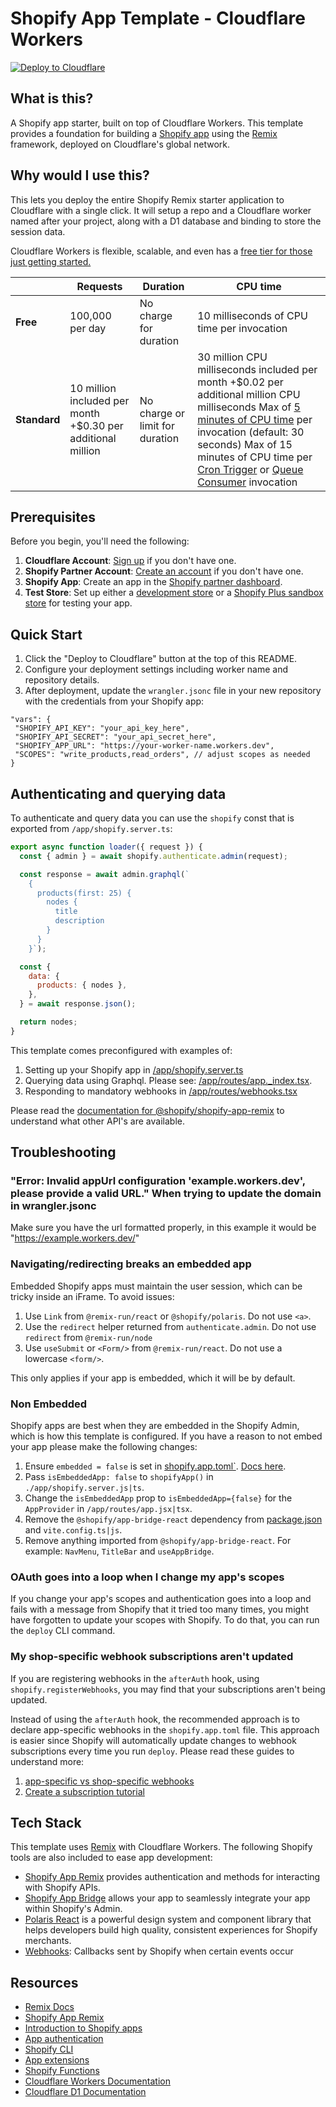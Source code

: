# Shopify App Template - Cloudflare Workers

[![Deploy to Cloudflare](https://deploy.workers.cloudflare.com/button)](https://deploy.workers.cloudflare.com/?url=https://github.com/gruntlord5/cloudflare-worker-shopifyd1)

## What is this?

A Shopify app starter, built on top of Cloudflare Workers. This template provides a foundation for building a [Shopify app](https://shopify.dev/docs/apps/getting-started) using the [Remix](https://remix.run) framework, deployed on Cloudflare's global network.

## Why would I use this?

This lets you deploy the entire Shopify Remix starter application to Cloudflare with a single click. It will setup a repo and a Cloudflare worker named after your project, along with a D1 database and binding to store the session data.

Cloudflare Workers is flexible, scalable, and even has a [free tier for those just getting started.](https://developers.cloudflare.com/workers/platform/pricing/)


| | Requests| Duration | CPU time |
| - | - | - | - |
| **Free** | 100,000 per day | No charge for duration | 10 milliseconds of CPU time per invocation |
| **Standard** | 10 million included per month +$0.30 per additional million | No charge or limit for duration | 30 million CPU milliseconds included per month +$0.02 per additional million CPU milliseconds Max of [5 minutes of CPU time](https://developers.cloudflare.com/workers/platform/limits/#worker-limits) per invocation (default: 30 seconds) Max of 15 minutes of CPU time per [Cron Trigger](https://developers.cloudflare.com/workers/configuration/cron-triggers/) or [Queue Consumer](https://developers.cloudflare.com/queues/configuration/javascript-apis/#consumer) invocation |

## Prerequisites

Before you begin, you'll need the following:

1. **Cloudflare Account**: [Sign up](https://dash.cloudflare.com/sign-up) if you don't have one.
2. **Shopify Partner Account**: [Create an account](https://partners.shopify.com/signup) if you don't have one.
3. **Shopify App**: Create an app in the [Shopify partner dashboard](https://partners.shopify.com/organizations).
4. **Test Store**: Set up either a [development store](https://help.shopify.com/en/partners/dashboard/development-stores#create-a-development-store) or a [Shopify Plus sandbox store](https://help.shopify.com/en/partners/dashboard/managing-stores/plus-sandbox-store) for testing your app.

## Quick Start

1. Click the "Deploy to Cloudflare" button at the top of this README.
2. Configure your deployment settings including worker name and repository details.
3. After deployment, update the `wrangler.jsonc` file in your new repository with the credentials from your Shopify app:

```jsonc
"vars": {
 "SHOPIFY_API_KEY": "your_api_key_here",
 "SHOPIFY_API_SECRET": "your_api_secret_here",
 "SHOPIFY_APP_URL": "https://your-worker-name.workers.dev",
 "SCOPES": "write_products,read_orders", // adjust scopes as needed
}
````
## Authenticating and querying data

To authenticate and query data you can use the `shopify` const that is exported from `/app/shopify.server.ts`:

```js
export async function loader({ request }) {
  const { admin } = await shopify.authenticate.admin(request);

  const response = await admin.graphql(`
    {
      products(first: 25) {
        nodes {
          title
          description
        }
      }
    }`);

  const {
    data: {
      products: { nodes },
    },
  } = await response.json();

  return nodes;
}
````
This template comes preconfigured with examples of:

1. Setting up your Shopify app in [/app/shopify.server.ts](https://github.com/Shopify/shopify-app-template-remix/blob/main/app/shopify.server.ts)
2. Querying data using Graphql. Please see: [/app/routes/app.\_index.tsx](https://github.com/Shopify/shopify-app-template-remix/blob/main/app/routes/app._index.tsx).
3. Responding to mandatory webhooks in [/app/routes/webhooks.tsx](https://github.com/Shopify/shopify-app-template-remix/blob/main/app/routes/webhooks.tsx)

Please read the [documentation for @shopify/shopify-app-remix](https://www.npmjs.com/package/@shopify/shopify-app-remix#authenticating-admin-requests) to understand what other API's are available.

## Troubleshooting

### "Error: Invalid appUrl configuration 'example.workers.dev', please provide a valid URL." When trying to update the domain in wrangler.jsonc

Make sure you have the url formatted properly, in this example it would be "https://example.workers.dev/"

### Navigating/redirecting breaks an embedded app

Embedded Shopify apps must maintain the user session, which can be tricky inside an iFrame. To avoid issues:

1. Use `Link` from `@remix-run/react` or `@shopify/polaris`. Do not use `<a>`.
2. Use the `redirect` helper returned from `authenticate.admin`. Do not use `redirect` from `@remix-run/node`
3. Use `useSubmit` or `<Form/>` from `@remix-run/react`. Do not use a lowercase `<form/>`.

This only applies if your app is embedded, which it will be by default.

### Non Embedded

Shopify apps are best when they are embedded in the Shopify Admin, which is how this template is configured. If you have a reason to not embed your app please make the following changes:

1. Ensure `embedded = false` is set in [shopify.app.toml`](./shopify.app.toml). [Docs here](https://shopify.dev/docs/apps/build/cli-for-apps/app-configuration#global).
2. Pass `isEmbeddedApp: false` to `shopifyApp()` in `./app/shopify.server.js|ts`.
3. Change the `isEmbeddedApp` prop to `isEmbeddedApp={false}` for the `AppProvider` in `/app/routes/app.jsx|tsx`.
4. Remove the `@shopify/app-bridge-react` dependency from [package.json](./package.json) and `vite.config.ts|js`.
5. Remove anything imported from `@shopify/app-bridge-react`.  For example: `NavMenu`, `TitleBar` and `useAppBridge`.

### OAuth goes into a loop when I change my app's scopes

If you change your app's scopes and authentication goes into a loop and fails with a message from Shopify that it tried too many times, you might have forgotten to update your scopes with Shopify.
To do that, you can run the `deploy` CLI command.

### My shop-specific webhook subscriptions aren't updated

If you are registering webhooks in the `afterAuth` hook, using `shopify.registerWebhooks`, you may find that your subscriptions aren't being updated.  

Instead of using the `afterAuth` hook, the recommended approach is to declare app-specific webhooks in the `shopify.app.toml` file.  This approach is easier since Shopify will automatically update changes to webhook subscriptions every time you run `deploy`.  Please read these guides to understand more:

1. [app-specific vs shop-specific webhooks](https://shopify.dev/docs/apps/build/webhooks/subscribe#app-specific-subscriptions)
2. [Create a subscription tutorial](https://shopify.dev/docs/apps/build/webhooks/subscribe/get-started?framework=remix&deliveryMethod=https)

## Tech Stack

This template uses [Remix](https://remix.run) with Cloudflare Workers. The following Shopify tools are also included to ease app development:

- [Shopify App Remix](https://shopify.dev/docs/api/shopify-app-remix) provides authentication and methods for interacting with Shopify APIs.
- [Shopify App Bridge](https://shopify.dev/docs/apps/tools/app-bridge) allows your app to seamlessly integrate your app within Shopify's Admin.
- [Polaris React](https://polaris.shopify.com/) is a powerful design system and component library that helps developers build high quality, consistent experiences for Shopify merchants.
- [Webhooks](https://github.com/Shopify/shopify-app-js/tree/main/packages/shopify-app-remix#authenticating-webhook-requests): Callbacks sent by Shopify when certain events occur

## Resources

- [Remix Docs](https://remix.run/docs/en/v1)
- [Shopify App Remix](https://shopify.dev/docs/api/shopify-app-remix)
- [Introduction to Shopify apps](https://shopify.dev/docs/apps/getting-started)
- [App authentication](https://shopify.dev/docs/apps/auth)
- [Shopify CLI](https://shopify.dev/docs/apps/tools/cli)
- [App extensions](https://shopify.dev/docs/apps/app-extensions/list)
- [Shopify Functions](https://shopify.dev/docs/api/functions)
- [Cloudflare Workers Documentation](https://developers.cloudflare.com/workers/)
- [Cloudflare D1 Documentation](https://developers.cloudflare.com/d1/)